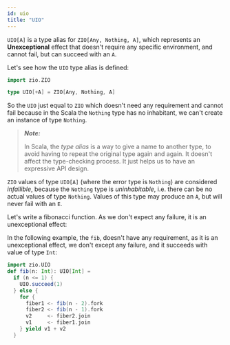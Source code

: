 ```yaml
---
id: uio
title: "UIO"
---
```


`UIO[A]` is a type alias for `ZIO[Any, Nothing, A]`, which represents an **Unexceptional** effect that doesn't require any specific environment, and cannot fail, but can succeed with an `A`.

Let's see how the `UIO` type alias is defined:

```scala mdoc:invisible
import zio.ZIO
```

```scala mdoc:silent
type UIO[+A] = ZIO[Any, Nothing, A]
```

So the `UIO` just equal to `ZIO` which doesn't need any requirement and cannot fail because in the Scala the `Nothing` type has no inhabitant, we can't create an instance of type `Nothing`.

> **_Note:_**
>
> In Scala, the _type alias_ is a way to give a name to another type, to avoid having to repeat the original type again and again. It doesn't affect the type-checking process. It just helps us to have an expressive API design.

`ZIO` values of type `UIO[A]` (where the error type is `Nothing`) are considered _infallible_,
because the `Nothing` type is _uninhabitable_, i.e. there can be no actual values of type `Nothing`. Values of this type may produce an `A`, but will never fail with an `E`.

Let's write a fibonacci function. As we don't expect any failure, it is an unexceptional effect:

In the following example, the `fib`, doesn't have any requirement, as it is an unexceptional effect, we don't except any failure, and it succeeds with value of type `Int`:

```scala mdoc:silent
import zio.UIO
def fib(n: Int): UIO[Int] =
  if (n <= 1) {
    UIO.succeed(1)
  } else {
    for {
      fiber1 <- fib(n - 2).fork
      fiber2 <- fib(n - 1).fork
      v2     <- fiber2.join
      v1     <- fiber1.join
    } yield v1 + v2
  }
```
